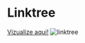 # Linktree

<a href="https://mariaccarolina.github.io/Linktree/">Vizualize aqui!</a>
![linktree](https://user-images.githubusercontent.com/86030731/187817908-e101b824-0f27-4872-a51f-a605807548d7.png)

